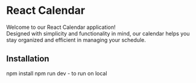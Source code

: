 # React Calendar

Welcome to our React Calendar application!<br>
Designed with simplicity and functionality in mind, our calendar helps you stay organized and efficient in managing your schedule.

## Installation

npm install
npm run dev - to run on local
